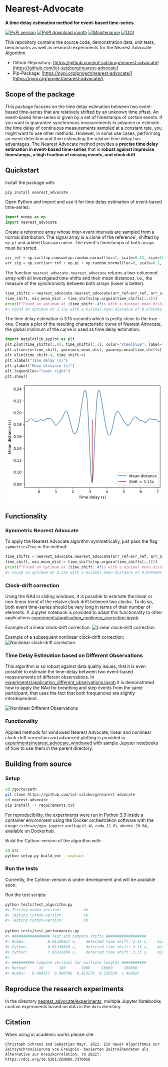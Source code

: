 # Nearest-Advocate

**A time delay estimation method for event-based time-series.**

[![PyPi version](https://badgen.net/pypi/v/nearest_advocate/)](https://pypi.org/project/nearest_advocate)
[![PyPI download month](https://img.shields.io/pypi/dm/nearest_advocate.svg)](https://pypi.org/project/nearest-advocate/)
[![Maintenance](https://img.shields.io/badge/Maintained%3F-yes-green.svg)](https://GitHub.com/Naereen/StrapDown.js/graphs/commit-activity)
[![DOI](https://zenodo.org/badge/DOI/10.5281/zenodo.7370958.svg)](https://doi.org/10.5281/zenodo.7370958)

This repository contains the source code, demonstration data, unit tests, benchmarks as well as research experiments for the Nearest Advocate Algorithm.

- Github-Repository: [https://github.com/iot-salzburg/nearest-advocate](https://github.com/iot-salzburg/nearest-advocate)
- Pip-Package: [https://pypi.org/project/nearest-advocate/](https://pypi.org/project/nearest-advocate/).


## Scope of the package

This package focuses on the time delay estimation between two event-based time-series that are relatively shifted by an unknown time offset. An event-based time-series is given by a set of timestamps of certain events.
If you want to guarantee synchronous measurements in advance or estimate the time delay of continuous measurements sampled at a constant rate, you might want to use other methods.
However, in some use cases, performing an event detection and then estimating the relative time delay has advantages.
The Nearest Advocate method provides a **precise time delay estimation in event-based time-series** that is **robust against imprecise timestamps, a high fraction of missing events, and clock drift**.


## Quickstart

Install the package with:

```bash
pip install nearest_advocate
```

Open Python and import and use it for time delay estimation of event-based time-series:

```python
import numpy as np
import nearest_advocate
```

Create a reference array whose inter-event intervals are sampled from a normal distribution. The signal array is a clone of the reference´, shifted by `np.pi` and added Gaussian noise. The event's timestamps of both arrays must be sorted.

```python
arr_ref = np.sort(np.cumsum(np.random.normal(loc=1, scale=0.25, size=1000)))
arr_sig = np.sort(arr_ref + np.pi + np.random.normal(loc=0, scale=0.1, size=1000))
```

The function `nearest_advocate.nearest_advocate` returns a two-columned array with all investigated time-shifts and their mean distances, i.e., the measure of the synchronicity between both arrays (lower is better).

```python
time_shifts = nearest_advocate.nearest_advocate(arr_ref=arr_ref, arr_sig=arr_sig, td_min=-60, td_max=60, sps=20)
time_shift, min_mean_dist = time_shifts[np.argmin(time_shifts[:,1])]
print(f"Found an optimum at {time_shift:.4f}s with a minimal mean distance of {min_mean_dist:.6f}s")
#> Found an optimum at 3.15s with a minimal mean distance of 0.079508s
```
The time delay estimation is 3.15 seconds which is pretty close to the true one.
Create a plot of the resulting characteristic curve of Nearest Advocate, the global minimum of the curve is used as time delay estimation.

```python
import matplotlib.pyplot as plt
plt.plot(time_shifts[:,0], time_shifts[:,1], color="steelblue", label="Mean distance")
plt.vlines(x=time_shift, ymin=min_mean_dist, ymax=np.mean(time_shifts[:,1]), color="firebrick", label=f"Shift = {time_shift:.2f}s")
plt.xlim(time_shift-4, time_shift+4)
plt.xlabel("Time delay (s)")
plt.ylabel("Mean distance (s)")
plt.legend(loc="lower right")
plt.show()
```


![](https://raw.githubusercontent.com/iot-salzburg/nearest-advocate/main/time_delay_estimation.png "Time Delay Estimation")


## Functionality

### Symmetric Nearest Advocate

To apply the Nearest Advocate algorithm symmetrically, just pass the flag `symmetric=True` in the method:

```python
time_shifts = nearest_advocate.nearest_advocate(arr_ref=arr_ref, arr_sig=arr_sig, td_min=-60, td_max=60, sps=20, symmetric=True)
time_shift, min_mean_dist = time_shifts[np.argmin(time_shifts[:,1])]
print(f"Found an optimum at {time_shift:.4f}s with a minimal mean distance of {min_mean_dist:.6f}s")
#> Found an optimum at 3.15s with a minimal mean distance of 0.079508s
```


### Clock-drift correction

Using the NAd in sliding windows, it is possible to estimate the linear or non-linear trend of the relatve clock drift between two clocks. To do so, both event time-series should be very long in terms of their number of elements.
A Jupyter notebook is provided to adapt this functionality to other applications [experiments/application_nonlinear_correction.ipynb](https://github.com/iot-salzburg/nearest-advocate/blob/main/experiments/application_nonlinear_correction.ipynb).

Example of a linear clock-drift correction:
![](https://raw.githubusercontent.com/iot-salzburg/nearest-advocate/main/experiment/fig/linear_correction_1.png.png "Linear clock-drift correction")

Example of a subsequent nonlinear clock-drift correction:
![](https://raw.githubusercontent.com/iot-salzburg/nearest-advocate/main/experiment/fig/nonlinear_correction_1.png.png "Nonlinear clock-drift correction")



### Time Delay Estimation based on Different Observations

This algorithm is so robust against data quality issues, that it is even possible to estimate the time-delay between two event-based measurements of different observations. In [experiments/application_different_observations.ipynb](https://github.com/iot-salzburg/nearest-advocate/blob/main/experiments/application_different_observations.ipynb) it is demonstrated how to apply the NAd for breathing and step events from the same participant, that uses the fact that both frequencies are slightly interdependent.

![](https://raw.githubusercontent.com/iot-salzburg/nearest-advocate/main/experiment/fig/P07_1_plot.png.png "Nonlinear Different Observations")



### Functionality

Applied methods for windowed Nearest Advocate, linear and nonlinear clock-drift correction and advanced plotting is provided in [experiments/nearest_advocate_windowed](https://github.com/iot-salzburg/nearest-advocate/blob/main/experiments/nearest_advocate_windowed) with sample Jupyter notebooks of how to use them in the parent directory.



## Building from source

### Setup

```bash
cd /go/to/path
git clone https://github.com/iot-salzburg/nearest-advocate
cd nearest-advocate
pip install -r requirements.txt
```

For reproducibility, the experiments were run in Python 3.9 inside a container environment using the Docker orchestration software with the image `cschranz/gpu-jupyter` and tag `v1.4\_cuda-11.0\_ubuntu-20.04`, available on Dockerhub.

Build the Cython-version of the algorithm with:

```bash
cd src
python setup.py build_ext --inplace
```


### Run the tests

Currently, the Cython-version is under development and will be available soon.

Run the test scripts:

```bash
python tests/test_algorithm.py
#> Testing numba-version:          ok
#> Testing Cython-version:         ok
#> Testing Python-version:         ok

python tests/test_performances.py
#> ################# Test and compare shifts ##################
#> Numba:          0.01329827 s,    detected time shift: 3.15 s,    minimal mean distance: 0.084238 s
#> Cython:         0.01338649 s,    detected time shift: 3.15 s,    minimal mean distance: 0.084238 s
#> Python:         3.06915808 s,    detected time shift: 3.15 s,    minimal mean distance: 0.084238 s
#>
#> ########## Compare versions for multiple lengths ###########
#> Method      10       100       1000     10000     100000
#> Numba:   0.000157  0.000786  0.013276  0.138520  1.402027
```


## Reproduce the research experiments

In the directory [nearest_advocate/experiments](https://github.com/iot-salzburg/nearest-advocate/tree/main/experiments), multiple Jupyter Notebooks contain experiments based on data in the `data` directory.


<!-- ## Development of Scipy

Read the the [build-README.md](#scipydev/REAMDE.md)
 -->


## Citation

When using in academic works please cite:

```
Christoph Schranz and Sebastian Mayr. 2022. Ein neuer Algorithmus zur Zeitsynchronisierung von Ereignis- basierten Zeitreihendaten als Alternative zur Kreuzkorrelation. (9 2022). https://doi.org/10.5281/ZENODO.7370958
```
